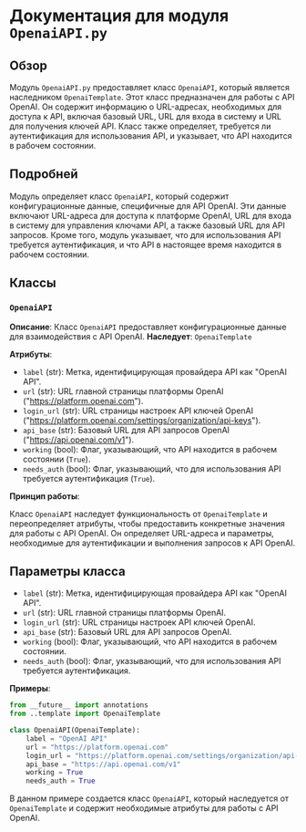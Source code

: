 # Документация для модуля `OpenaiAPI.py`

## Обзор

Модуль `OpenaiAPI.py` предоставляет класс `OpenaiAPI`, который является наследником `OpenaiTemplate`. Этот класс предназначен для работы с API OpenAI. Он содержит информацию о URL-адресах, необходимых для доступа к API, включая базовый URL, URL для входа в систему и URL для получения ключей API. Класс также определяет, требуется ли аутентификация для использования API, и указывает, что API находится в рабочем состоянии.

## Подробней

Модуль определяет класс `OpenaiAPI`, который содержит конфигурационные данные, специфичные для API OpenAI. Эти данные включают URL-адреса для доступа к платформе OpenAI, URL для входа в систему для управления ключами API, а также базовый URL для API запросов. Кроме того, модуль указывает, что для использования API требуется аутентификация, и что API в настоящее время находится в рабочем состоянии.

## Классы

### `OpenaiAPI`

**Описание**: Класс `OpenaiAPI` предоставляет конфигурационные данные для взаимодействия с API OpenAI.
**Наследует**: `OpenaiTemplate`

**Атрибуты**:

- `label` (str): Метка, идентифицирующая провайдера API как "OpenAI API".
- `url` (str): URL главной страницы платформы OpenAI ("https://platform.openai.com").
- `login_url` (str): URL страницы настроек API ключей OpenAI ("https://platform.openai.com/settings/organization/api-keys").
- `api_base` (str): Базовый URL для API запросов OpenAI ("https://api.openai.com/v1").
- `working` (bool): Флаг, указывающий, что API находится в рабочем состоянии (`True`).
- `needs_auth` (bool): Флаг, указывающий, что для использования API требуется аутентификация (`True`).

**Принцип работы**:

Класс `OpenaiAPI` наследует функциональность от `OpenaiTemplate` и переопределяет атрибуты, чтобы предоставить конкретные значения для работы с API OpenAI. Он определяет URL-адреса и параметры, необходимые для аутентификации и выполнения запросов к API OpenAI.

## Параметры класса

- `label` (str): Метка, идентифицирующая провайдера API как "OpenAI API".
- `url` (str): URL главной страницы платформы OpenAI.
- `login_url` (str): URL страницы настроек API ключей OpenAI.
- `api_base` (str): Базовый URL для API запросов OpenAI.
- `working` (bool): Флаг, указывающий, что API находится в рабочем состоянии.
- `needs_auth` (bool): Флаг, указывающий, что для использования API требуется аутентификация.

**Примеры**:

```python
from __future__ import annotations
from ..template import OpenaiTemplate

class OpenaiAPI(OpenaiTemplate):
    label = "OpenAI API"
    url = "https://platform.openai.com"
    login_url = "https://platform.openai.com/settings/organization/api-keys"
    api_base = "https://api.openai.com/v1"
    working = True
    needs_auth = True
```
В данном примере создается класс `OpenaiAPI`, который наследуется от `OpenaiTemplate` и содержит необходимые атрибуты для работы с API OpenAI.